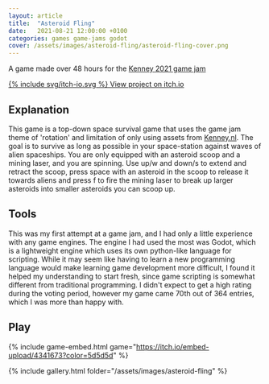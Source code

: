 ```yaml
---
layout: article
title:  "Asteroid Fling"
date:   2021-08-21 12:00:00 +0100
categories: games game-jams godot
cover: /assets/images/asteroid-fling/asteroid-fling-cover.png
---
```


A game made over 48 hours for the [Kenney 2021 game jam](https://itch.io/jam/kenney-jam-2021)

<!--more-->

[{% include svg/itch-io.svg %} View project on itch.io](https://mattbann.itch.io/asteroid-fling)

## Explanation

This game is a top-down space survival game that uses the game jam theme of 'rotation' and limitation of only using assets from [Kenney.nl](https://www.Kenney.nl). The goal is to survive as long as possible in your space-station against waves of alien spaceships. You are only equipped with an asteroid scoop and a mining laser, and you are spinning. Use up/w and down/s to extend and retract the scoop, press space with an asteroid in the scoop to release it towards aliens and press f to fire the mining laser to break up larger asteroids into smaller asteroids you can scoop up.

## Tools

This was my first attempt at a game jam, and I had only a little experience with any game engines. The engine I had used the most was Godot, which is a lightweight engine which uses its own python-like language for scripting. While it may seem like having to learn a new programming language would make learning game development more difficult, I found it helped my understanding to start fresh, since game scripting is somewhat different from traditional programming. I didn't expect to get a high rating during the voting period, however my game came 70th out of 364 entries, which I was more than happy with.

## Play

{% include game-embed.html game="https://itch.io/embed-upload/4341673?color=5d5d5d" %}

{% include gallery.html folder="/assets/images/asteroid-fling" %}
